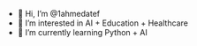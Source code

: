 - 👋 Hi, I’m @1ahmedatef
- 👀 I’m interested in AI + Education + Healthcare 
- 🌱 I’m currently learning Python + AI
